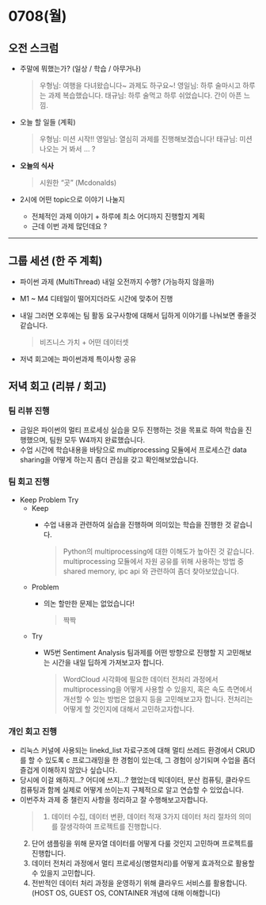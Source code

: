 # 0708(월)

## 오전 스크럼

- 주말에 뭐했는가? (일상 / 학습 / 아무거나)
    
    > 우형님: 여행을 다녀왔습니다~ 과제도 하구요~!
    영일님: 하루 술마시고 하루는 과제 복습했습니다.
    태규님: 하루 술먹고 하루 쉬었습니다. 간이 아픈 느낌.
    > 
- 오늘 할 일들 (계획)
    
    > 우형님: 미션 시작!!
    영일님: 열심히 과제를 진행해보겠습니다!
    태규님: 미션 나오는 거 봐서 … ?
    > 
- **오늘의 식사**
    
    > 시원한 “곳” (Mcdonalds)
    > 
- 2시에 어떤 topic으로 이야기 나눌지
    - 전체적인 과제 이야기 + 하루에 최소 어디까지 진행할지 계획
    - 근데 이번 과제 많던데요 ?
    

---

## 그룹 세션 (한 주 계획)

- 파이썬 과제 (MultiThread) 내일 오전까지 수행? (가능하지 않을까)
- M1 ~ M4 디테일이 떨어지더라도 시간에 맞추어 진행
- 내일 그러면 오후에는 팀 활동 요구사항에 대해서 딥하게 이야기를 나눠보면 좋을것 같습니다.
    
    > 비즈니스 가치 + 어떤 데이터셋
    > 
- 저녁 회고에는 파이썬과제 특이사항 공유

## 저녁 회고 (리뷰 / 회고)

### 팀 리뷰 진행

- 금일은 파이썬의 멀티 프로세싱 실습을 모두 진행하는 것을 목표로 하여 학습을 진행했으며, 팀원 모두 W4까지 완료했습니다.
- 수업 시간에 학습내용을 바탕으로 multiprocessing 모듈에서 프로세스간 data sharing을 어떻게 하는지 좀더 관심을 갖고 확인해보았습니다.

### 팀 회고 진행

- Keep Problem Try
    - Keep
        - 수업 내용과 관련하여 실습을 진행하며 의미있는 학습을 진행한 것 같습니다.
            
            > Python의 multiprocessing에 대한 이해도가 높아진 것 같습니다.
            multiprocessing 모듈에서 자원 공유를 위해 사용하는 방법 중 shared memory, ipc api 와 관련하여 좀더 찾아보았습니다.
            > 
    - Problem
        - 의논 할만한 문제는 없었습니다!
            
            > 짝짝
            > 
    - Try
        - W5번 Sentiment Analysis 팀과제를 어떤 방향으로 진행할 지 고민해보는 시간을 내일 딥하게 가져보고자 합니다.
            
            > WordCloud 시각화에 필요한 데이터 전처리 과정에서 multiprocessing을 어떻게 사용할 수 있을지, 혹은 속도 측면에서 개선할 수 있는 방법은 없을지 등을 고민해보고자 합니다.
            전처리는 어떻게 할 것인지에 대해서 고민하고자합니다.
            >


### 개인 회고 진행
- 리눅스 커널에 사용되는 linekd_list 자료구조에 대해 멀티 쓰레드 환경에서 CRUD를 할 수 있도록 c 프로그래밍을 한 경험이 있는데, 그 경험이 상기되며 수업을 좀더 즐겁게 이해하지 않았나 싶습니다.
- 당시에 이걸 왜하지...? 어디에 쓰지...? 했었는데 빅데이터, 분산 컴퓨팅, 클라우드 컴퓨팅과 함께 실제로 어떻게 쓰이는지 구체적으로 알고 연습할 수 있었습니다.
- 이번주차 과제 중 챌린지 사항을 정리하고 잘 수행해보고자합니다.
    > 1. 데이터 수집, 데이터 변환, 데이터 적재 3가지 데이터 처리 절차의 의미를 잘생각하여 프로젝트를 진행합니다.
    2. 단어 샘플링을 위해 문자열 데이터를 어떻게 다룰 것인지 고민하며 프로젝트를 진행합니다.
    3. 데이터 전처리 과정에서 멀티 프로세싱(병렬처리)를 어떻게 효과적으로 활용할 수 있을지 고민합니다.
    4. 전반적인 데이터 처리 과정을 운영하기 위해 클라우드 서비스를 활용합니다. (HOST OS, GUEST OS, CONTAINER 개념에 대해 이해합니다)
    >